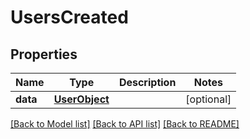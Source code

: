 # UsersCreated

## Properties
Name | Type | Description | Notes
------------ | ------------- | ------------- | -------------
**data** | [**UserObject**](UserObject.md) |  | [optional] 

[[Back to Model list]](../README.md#documentation-for-models) [[Back to API list]](../README.md#documentation-for-api-endpoints) [[Back to README]](../README.md)


